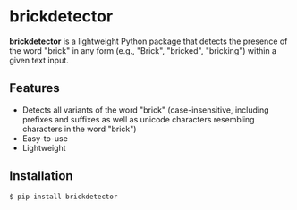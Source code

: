 # brickdetector

**brickdetector** is a lightweight Python package that detects the presence of the word "brick" in any form (e.g., "Brick", "bricked", "bricking") within a given text input.

## Features

- Detects all variants of the word "brick" (case-insensitive, including prefixes and suffixes as well as unicode characters resembling characters in the word "brick")
- Easy-to-use
- Lightweight

## Installation

```bash
$ pip install brickdetector
```